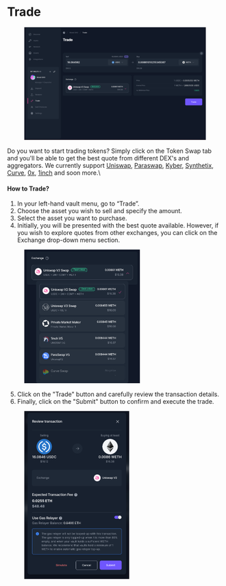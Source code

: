 # Trade

<figure><img src="../../.gitbook/assets/trade (2).png" alt=""><figcaption></figcaption></figure>

Do you want to start trading tokens? Simply click on the Token Swap tab and you'll be able to get the best quote from different DEX's and aggregators. We currently support [Uniswap](https://uniswap.org), [Paraswap](https://paraswap.io/#/?network=ethereum), [Kyber](https://kyber.network), [Synthetix](https://synthetix.io/), [Curve](https://curve.fi/), [0x](https://0x.org/), [1inch](https://1inch.io/) and soon more.\


#### How to Trade?

1. In your left-hand vault menu, go to “Trade”.
2. Choose the asset you wish to sell and specify the amount.
3. Select the asset you want to purchase.
4. Initially, you will be presented with the best quote available. However, if you wish to explore quotes from other exchanges, you can click on the Exchange drop-down menu section.

<div align="left">

<figure><img src="../../.gitbook/assets/dex_dropdown.png" alt="" width="270"><figcaption></figcaption></figure>

</div>

5. Click on the "Trade" button and carefully review the transaction details.
6. Finally, click on the "Submit" button to confirm and execute the trade.

<div align="left">

<figure><img src="../../.gitbook/assets/tx_review.png" alt="" width="245"><figcaption></figcaption></figure>

</div>
